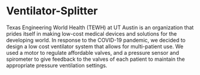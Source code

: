 # Ventilator-Splitter
Texas Engineering World Health (TEWH) at UT Austin is an organization that prides itself in making low-cost medical devices and solutions for the developing world. In response to the COVID-19 pandemic, we decided to design a low cost ventilator system that allows for multi-patient use. We used a motor to regulate affordable valves, and a pressure sensor and spirometer to give feedback to the valves of each patient to maintain the appropriate pressure ventilation settings.
